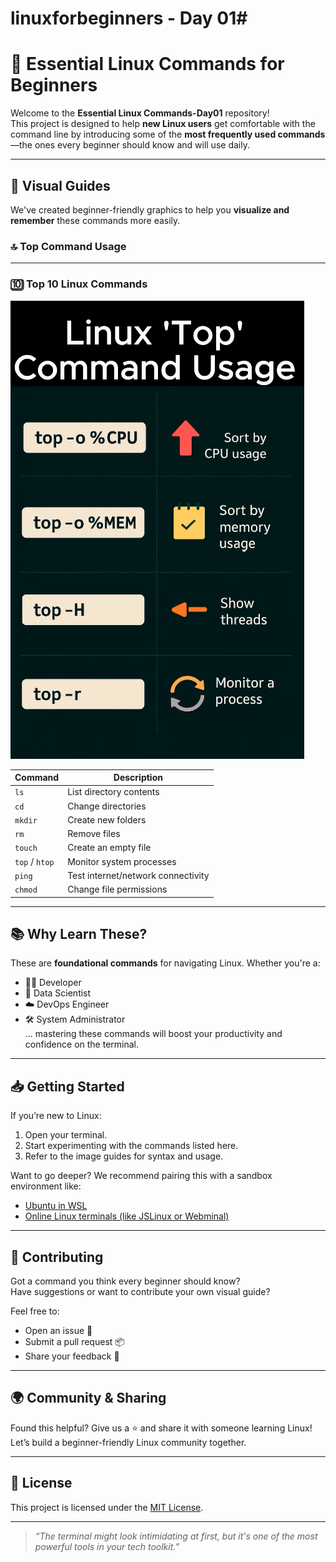 # linuxforbeginners - Day 01# 
# 🐧 Essential Linux Commands for Beginners

Welcome to the **Essential Linux Commands-Day01** repository!  
This project is designed to help **new Linux users** get comfortable with the command line by introducing some of the **most frequently used commands**—the ones every beginner should know and will use daily.

---

## 📸 Visual Guides

We've created beginner-friendly graphics to help you **visualize and remember** these commands more easily.

### 🔝 Top Command Usage
---

### 🔟 Top 10 Linux Commands
![Top 10 Commands](./assets/linuxtop01.png)

| Command | Description |
|---------|-------------|
| `ls`    | List directory contents |
| `cd`    | Change directories |
| `mkdir` | Create new folders |
| `rm`    | Remove files |
| `touch` | Create an empty file |
| `top` / `htop` | Monitor system processes |
| `ping`  | Test internet/network connectivity |
| `chmod`| Change file permissions |

---

## 📚 Why Learn These?

These are **foundational commands** for navigating Linux. Whether you're a:

- 🧑‍💻 Developer
- 🧪 Data Scientist
- ☁️ DevOps Engineer
- 🛠️ System Administrator  
... mastering these commands will boost your productivity and confidence on the terminal.

---

## 📥 Getting Started

If you’re new to Linux:

1. Open your terminal.
2. Start experimenting with the commands listed here.
3. Refer to the image guides for syntax and usage.

Want to go deeper? We recommend pairing this with a sandbox environment like:
- [Ubuntu in WSL](https://learn.microsoft.com/en-us/windows/wsl/install)
- [Online Linux terminals (like JSLinux or Webminal)](https://www.tutorialspoint.com/unix_terminal_online.php)

---

## 🤝 Contributing

Got a command you think every beginner should know?  
Have suggestions or want to contribute your own visual guide?

Feel free to:
- Open an issue 🐞
- Submit a pull request 📦
- Share your feedback 💬

---

## 🌍 Community & Sharing

Found this helpful? Give us a ⭐ and share it with someone learning Linux!  
Let’s build a beginner-friendly Linux community together.

---

## 📄 License

This project is licensed under the [MIT License](./LICENSE).

---

> *“The terminal might look intimidating at first, but it's one of the most powerful tools in your tech toolkit.”*

